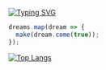 [![Typing SVG](https://readme-typing-svg.herokuapp.com?color=%2336BCF7&lines=Eugene+Developer)](https://git.io/typing-svg)
<br>
```javascript
dreams.map(dream => {
  make(dream.come(true));
});
```
[![Top Langs](https://github-readme-stats.vercel.app/api/top-langs/?username=eugeek)](https://github.com/anuraghazra/github-readme-stats)
